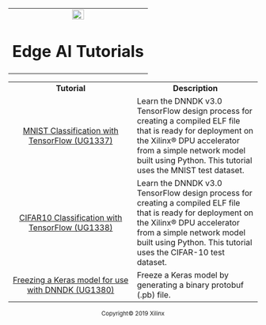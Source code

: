 <table width="100%">
  <tr width="100%">
    <td align="center"><img src="https://www.xilinx.com/content/dam/xilinx/imgs/press/media-kits/corporate/xilinx-logo.png" width="30%"/><h1>Edge AI Tutorials</h1>
    </td>
 </tr>
 </table>

 <table style="width:100%">
 <tr>
 <td width="50%" align="center"><b>Tutorial</b></td>
 <td width="50%" align="center"><b>Description</b></td>
 </tr>
 <tr>
 <td align="center"><a href="https://github.com/Xilinx/Edge-AI-Platform-Tutorials/tree/MNIST-Classification-TensorFlow">MNIST Classification with TensorFlow (UG1337)</a></td>
 <td>
Learn the DNNDK v3.0 TensorFlow design process for creating a compiled ELF file that is ready for deployment on the Xilinx&reg; DPU accelerator from a simple network model built using Python. This tutorial uses the MNIST test dataset.</td>
 </tr><tr>
 <td align="center"><a href="https://github.com/Xilinx/Edge-AI-Platform-Tutorials/tree/CIFAR10-Classification-with-TensorFlow">CIFAR10 Classification with TensorFlow (UG1338)</a></td>
 <td>
Learn the DNNDK v3.0 TensorFlow design process for creating a compiled ELF file that is ready for deployment on the Xilinx&reg; DPU accelerator from a simple network model built using Python. This tutorial uses the CIFAR-10 test dataset.</td>
 </tr>
 <tr>
 <td align="center"><a href="https://github.com/Xilinx/Edge-AI-Platform-Tutorials/tree/Keras-Freeze-with-DNNDK">Freezing a Keras model for use with DNNDK (UG1380)</a></td>
 <td>
 Freeze a Keras model by generating a binary protobuf (.pb) file.</tr>
 </table>

<p align="center"><sup>Copyright&copy; 2019 Xilinx</sup></p>

